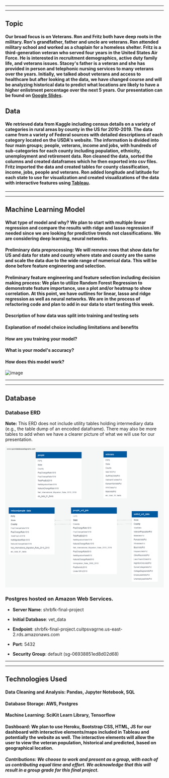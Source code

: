 
---
---

## Topic
#### Our broad focus is on Veterans. Ron and Fritz both have deep roots in the military. Ron's grandfather, father and uncle are veterans. Ron attended military school and worked as a chaplain for a homeless shelter. Fritz is a third-generation veteran who served four years in the United States Air Force. He is interested in recruitment demographics, active duty family life, and veterans issues. Stacey's father is a veteran and she has provided in person and telephonic nursing services to many veterans over the years. Initially, we talked about veterans and access to healthcare but after looking at the data, we have changed course and will be analyzing historical data to predict what locations are likely to have a higher enlistment percentage over the next 5 years. Our presentation can be found on [Google Slides](https://docs.google.com/presentation/d/1b4TqI5O1TyGiAnAd81aO9kn2H9gLy619/edit?usp=sharing&ouid=108898461153543117314&rtpof=true&sd=true).

## Data
#### We retrieved data from Kaggle including census details on a variety of categories in rural areas by county in the US for 2010-2019. The data came from a variety of Federal sources with detailed descriptions of each category located on the USDA's website. The information is divided into four main groups; people, veterans, income and jobs, with hundreds of sub-categories for each county including population, ethnicity, unemployment and retirement data. Ron cleaned the data, sorted the columns and created dataframes which he then exported into csv files. Fritz imported the data and created tables for county classification, income, jobs, people and veterans. Ron added longitude and latitude for each state to use for visualization and created visualizations of the data with interactive features using [Tableau](https://public.tableau.com/app/profile/ronald.w.bingham/viz/FinalProject_16450225195590/VeteranData).


---
---

## Machine Learning Model
#### What type of model and why? We plan to start with multiple linear regression and compare the results with ridge and lasso regression if needed since we are looking for predictive trends not classifications. We are considering deep learning, neural networks. 
#### Preliminary data preprocessing:  We will remove rows that show data for US and data for state and county where state and county are the same and scale the data due to the wide range of numerical data. This will be done before feature engineering and selection.
#### Preliminary feature engineering and feature selection including decision making process: We plan to utilize Random Forest Regression to demonstrate feature importance, use a plot and/or heatmap to show correlation. At this point, we have outlines for linear, lasso and ridge regression as well as neural networks. We are in the process of refactoring code and plan to add in our data to start testing this week. 
#### Description of how data was split into training and testing sets
#### Explanation of model choice including limitations and benefits
#### How are you training your model? 
#### What is your model's accuracy?
#### How does this model work?

![image](https://user-images.githubusercontent.com/90691846/153676445-06c1b2b2-6596-46a1-8a12-ddd2e587e96a.png)

---
---

## Database

### Database ERD

**Note:** This ERD does not include utility tables holding intermediary data (e.g., the table dump of an encoded dataframe). There may also be more tables to add when we have a clearer picture of what we will use for our presentation.

![](Images/Database_ERD.png)

### Postgres hosted on Amazon Web Services.

- **Server Name**: shrbfk-final-project

- **Initial Database**: vet_data

- **Endpoint**: shrbfk-final-project.cuitpsvagrne.us-east-2.rds.amazonaws.com

- **Port**: 5432

- **Security Group**: default (sg-06938851ed8d02d68)

---
---

## Technologies Used
#### Data Cleaning and Analysis: Pandas, Jupyter Notebook, SQL
#### Database Storage: AWS, Postgres
#### Machine Learning: SciKit Learn Library, Tensorflow
#### Dashboard: We plan to use Heroku, Bootstrap CSS, HTML, JS for our dashboard with interactive elements/maps included in Tableau and potentially the website as well. The interactive elements will allow the user to view the veteran population, historical and predicted, based on geographical location. 

##### Contributions: We choose to work and present as a group, with each of us contributing equal time and effort. We acknowledge that this will result in a group grade for this final project. 
